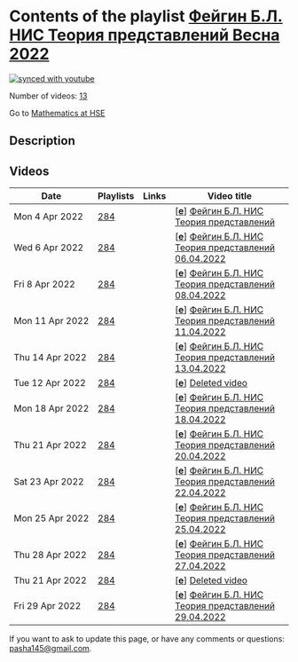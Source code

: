 # Contents of the playlist [Фейгин Б.Л. НИС Теория представлений Весна 2022](https://www.youtube.com/playlist?list=PLq3E5oubNNoAEdg0vUQvQLszpZzicLXpT)

[![synced with youtube](https://img.shields.io/github/last-commit/mathphysschool/mathphysschool.github.io/autoupdate1?label=synced%20with%20youtube)](https://github.com/mathphysschool/mathphysschool.github.io/commits/autoupdate1)

Number of videos: [13](#videos)

Go to [Mathematics at HSE](../README.md)

## Description



## Videos

|Date|Playlists|Links|Video title|
|---|---|---|---|
| Mon&nbsp;4&nbsp;Apr&nbsp;2022 | [284](../playlists/284 "Фейгин Б.Л. НИС Теория представлений Весна 2022") |  | [[**e**](https://studio.youtube.com/video/iaE-tQxPFB0/edit "Edit")] [Фейгин Б.Л. НИС Теория представлений](https://www.youtube.com/watch?v=iaE-tQxPFB0&list=PLq3E5oubNNoAEdg0vUQvQLszpZzicLXpT) |
| Wed&nbsp;6&nbsp;Apr&nbsp;2022 | [284](../playlists/284 "Фейгин Б.Л. НИС Теория представлений Весна 2022") |  | [[**e**](https://studio.youtube.com/video/RmcCGUvulV8/edit "Edit")] [Фейгин Б.Л. НИС Теория представлений 06.04.2022](https://www.youtube.com/watch?v=RmcCGUvulV8&list=PLq3E5oubNNoAEdg0vUQvQLszpZzicLXpT) |
| Fri&nbsp;8&nbsp;Apr&nbsp;2022 | [284](../playlists/284 "Фейгин Б.Л. НИС Теория представлений Весна 2022") |  | [[**e**](https://studio.youtube.com/video/DDGHEX7ete0/edit "Edit")] [Фейгин Б.Л. НИС Теория представлений 08.04.2022](https://www.youtube.com/watch?v=DDGHEX7ete0&list=PLq3E5oubNNoAEdg0vUQvQLszpZzicLXpT) |
| Mon&nbsp;11&nbsp;Apr&nbsp;2022 | [284](../playlists/284 "Фейгин Б.Л. НИС Теория представлений Весна 2022") |  | [[**e**](https://studio.youtube.com/video/TOl9m287Ago/edit "Edit")] [Фейгин Б.Л. НИС Теория представлений 11.04.2022](https://www.youtube.com/watch?v=TOl9m287Ago&list=PLq3E5oubNNoAEdg0vUQvQLszpZzicLXpT) |
| Thu&nbsp;14&nbsp;Apr&nbsp;2022 | [284](../playlists/284 "Фейгин Б.Л. НИС Теория представлений Весна 2022") |  | [[**e**](https://studio.youtube.com/video/baZ07a_ZZ9Q/edit "Edit")] [Фейгин Б.Л. НИС Теория представлений 13.04.2022](https://www.youtube.com/watch?v=baZ07a_ZZ9Q&list=PLq3E5oubNNoAEdg0vUQvQLszpZzicLXpT) |
| Tue&nbsp;12&nbsp;Apr&nbsp;2022 | [284](../playlists/284 "Фейгин Б.Л. НИС Теория представлений Весна 2022") |  | [[**e**](https://studio.youtube.com/video/8EW8RC9Xtuw/edit "Edit")] [Deleted video](https://www.youtube.com/watch?v=8EW8RC9Xtuw&list=PLq3E5oubNNoAEdg0vUQvQLszpZzicLXpT "This video is unavailable.") |
| Mon&nbsp;18&nbsp;Apr&nbsp;2022 | [284](../playlists/284 "Фейгин Б.Л. НИС Теория представлений Весна 2022") |  | [[**e**](https://studio.youtube.com/video/b9puljpLkZg/edit "Edit")] [Фейгин Б.Л. НИС Теория представлений 18.04.2022](https://www.youtube.com/watch?v=b9puljpLkZg&list=PLq3E5oubNNoAEdg0vUQvQLszpZzicLXpT) |
| Thu&nbsp;21&nbsp;Apr&nbsp;2022 | [284](../playlists/284 "Фейгин Б.Л. НИС Теория представлений Весна 2022") |  | [[**e**](https://studio.youtube.com/video/tZ1juVII7lU/edit "Edit")] [Фейгин Б.Л. НИС Теория представлений 20.04.2022](https://www.youtube.com/watch?v=tZ1juVII7lU&list=PLq3E5oubNNoAEdg0vUQvQLszpZzicLXpT) |
| Sat&nbsp;23&nbsp;Apr&nbsp;2022 | [284](../playlists/284 "Фейгин Б.Л. НИС Теория представлений Весна 2022") |  | [[**e**](https://studio.youtube.com/video/sYxsyBylZ-c/edit "Edit")] [Фейгин Б.Л. НИС Теория представлений 22.04.2022](https://www.youtube.com/watch?v=sYxsyBylZ-c&list=PLq3E5oubNNoAEdg0vUQvQLszpZzicLXpT) |
| Mon&nbsp;25&nbsp;Apr&nbsp;2022 | [284](../playlists/284 "Фейгин Б.Л. НИС Теория представлений Весна 2022") |  | [[**e**](https://studio.youtube.com/video/WMEJd3wUt4s/edit "Edit")] [Фейгин Б.Л. НИС Теория представлений 25.04.2022](https://www.youtube.com/watch?v=WMEJd3wUt4s&list=PLq3E5oubNNoAEdg0vUQvQLszpZzicLXpT) |
| Thu&nbsp;28&nbsp;Apr&nbsp;2022 | [284](../playlists/284 "Фейгин Б.Л. НИС Теория представлений Весна 2022") |  | [[**e**](https://studio.youtube.com/video/YHcJMJ8r12A/edit "Edit")] [Фейгин Б.Л. НИС Теория представлений 27.04.2022](https://www.youtube.com/watch?v=YHcJMJ8r12A&list=PLq3E5oubNNoAEdg0vUQvQLszpZzicLXpT) |
| Thu&nbsp;21&nbsp;Apr&nbsp;2022 | [284](../playlists/284 "Фейгин Б.Л. НИС Теория представлений Весна 2022") |  | [[**e**](https://studio.youtube.com/video/dFwszZ9GnfM/edit "Edit")] [Deleted video](https://www.youtube.com/watch?v=dFwszZ9GnfM&list=PLq3E5oubNNoAEdg0vUQvQLszpZzicLXpT "This video is unavailable.") |
| Fri&nbsp;29&nbsp;Apr&nbsp;2022 | [284](../playlists/284 "Фейгин Б.Л. НИС Теория представлений Весна 2022") |  | [[**e**](https://studio.youtube.com/video/HAPdARUF4Cc/edit "Edit")] [Фейгин Б.Л. НИС Теория представлений 29.04.2022](https://www.youtube.com/watch?v=HAPdARUF4Cc&list=PLq3E5oubNNoAEdg0vUQvQLszpZzicLXpT) |


 If you want to ask to update this page, or have any comments or questions: <pasha145@gmail.com>.